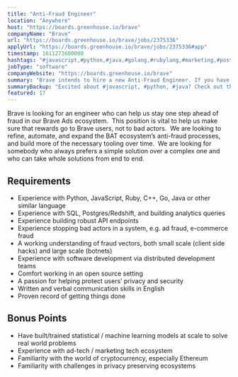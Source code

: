 ```yaml
---
title: "Anti-Fraud Engineer"
location: "Anywhere"
host: "https://boards.greenhouse.io/brave"
companyName: "Brave"
url: "https://boards.greenhouse.io/brave/jobs/2375336"
applyUrl: "https://boards.greenhouse.io/brave/jobs/2375336#app"
timestamp: 1611273600000
hashtags: "#javascript,#python,#java,#golang,#rubylang,#marketing,#postgresql,#analysis,#English"
jobType: "software"
companyWebsite: "https://boards.greenhouse.io/brave"
summary: "Brave intends to hire a new Anti-Fraud Engineer. If you have experience with Python, JavaScript, Ruby, C++, Go, Java or other similar language, consider applying."
summaryBackup: "Excited about #javascript, #python, #java? Check out this job post!"
featured: 17
---
```


Brave is looking for an engineer who can help us stay one step ahead of fraud in our Brave Ads ecosystem.  This position is vital to help us make sure that rewards go to Brave users, not to bad actors.  We are looking to refine, automate, and expand the BAT ecosystem’s anti-fraud processes, and build more of the necessary tooling over time.  We are looking for somebody who always prefers a simple solution over a complex one and who can take whole solutions from end to end.

## Requirements

*   Experience with Python, JavaScript, Ruby, C++, Go, Java or other similar language
*   Experience with SQL, Postgres/Redshift, and building analytics queries
*   Experience building robust API endpoints
*   Experience stopping bad actors in a system, e.g. ad fraud, e-commerce fraud
*   A working understanding of fraud vectors, both small scale (client side hacks) and large scale (botnets)
*   Experience with software development via distributed development teams
*   Comfort working in an open source setting
*   A passion for helping protect users’ privacy and security
*   Written and verbal communication skills in English
*   Proven record of getting things done

## Bonus Points

*   Have built/trained statistical / machine learning models at scale to solve real world problems
*   Experience with ad-tech / marketing tech ecosystem
*   Familiarity with the world of cryptocurrency, especially Ethereum
*   Familiarity with challenges in privacy preserving ecosystems
